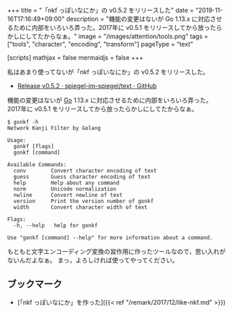 +++
title = "「nkf っぽいなにか」の v0.5.2 をリリースした"
date =  "2019-11-16T17:16:49+09:00"
description = "機能の変更はないが Go 1.13.x に対応させるために内部をいろいろ弄った。2017年に v0.5.1 をリリースしてから放ったらかしにしてたからなぁ。"
image = "/images/attention/tools.png"
tags = ["tools", "character", "encoding", "transform"]
pageType = "text"

[scripts]
  mathjax = false
  mermaidjs = false
+++

私はあまり使ってないが「nkf っぽいなにか」の v0.5.2 をリリースした。

- [Release v0.5.2 · spiegel-im-spiegel/text · GitHub](https://github.com/spiegel-im-spiegel/text/releases/tag/v0.5.2)

機能の変更はないが [Go] 1.13.x に対応させるために内部をいろいろ弄った。
2017年に v0.5.1 をリリースしてから放ったらかしにしてたからなぁ。

```text
$ gonkf -h
Network Kanji Filter by Golang

Usage:
  gonkf [flags]
  gonkf [command]

Available Commands:
  conv        Convert character encoding of text
  guess       Guess character encoding of text
  help        Help about any command
  norm        Unicode normalization
  nwline      Convert newline of text
  version     Print the version number of gonkf
  width       Convert character width of text

Flags:
  -h, --help   help for gonkf

Use "gonkf [command] --help" for more information about a command.
```

もともと文字エンコーディング変換の習作用に作ったツールなので，思い入れがないんだよなぁ。
まっ，よろしければ使ってやってください。

## ブックマーク

- [「nkf っぽいなにか」を作った]({{< ref "/remark/2017/12/like-nkf.md" >}})

[Go]: https://golang.org/ "The Go Programming Language"
[Go 言語]: https://golang.org/ "The Go Programming Language"
